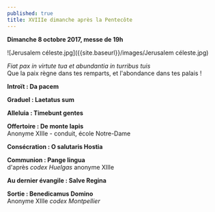 ```yaml
---
published: true
title: XVIIIe dimanche après la Pentecôte
---
```

**Dimanche 8 octobre 2017, messe de 19h**  

![Jerusalem céleste.jpg]({{site.baseurl}}/images/Jerusalem céleste.jpg)


*Fiat pax in virtute tua et abundantia in turribus tuis*  
Que la paix règne dans tes remparts, et l'abondance dans tes palais !

**Introït : Da pacem**

**Graduel : Laetatus sum**

**Alleluia : Timebunt gentes**  

**Offertoire : De monte lapis**  
Anonyme XIIIe - conduit, école Notre-Dame

**Consécration : O salutaris Hostia**

**Communion : Pange lingua**  
d'après *codex Huelgas* anonyme XIIIe

**Au dernier évangile : Salve Regina**  

**Sortie : Benedicamus Domino**  
Anonyme XIIIe *codex Montpellier*
